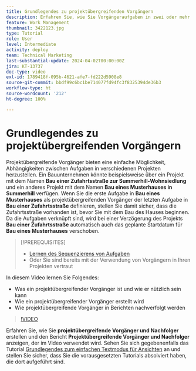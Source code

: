 ```yaml
---
title: Grundlegendes zu projektübergreifenden Vorgängern
description: Erfahren Sie, wie Sie Vorgängeraufgaben in zwei oder mehr Projekten verwenden und nachverfolgen können.
feature: Work Management
thumbnail: 3422123.jpg
type: Tutorial
role: User
level: Intermediate
activity: deploy
team: Technical Marketing
last-substantial-update: 2024-04-02T00:00:00Z
jira: KT-13737
doc-type: video
exl-id: 1789418f-095b-4621-afe7-fd222d5908e8
source-git-commit: bbdf99c6bc1be714077fd94fc3f8325394de36b3
workflow-type: ht
source-wordcount: '212'
ht-degree: 100%

---
```


# Grundlegendes zu projektübergreifenden Vorgängern

Projektübergreifende Vorgänger bieten eine einfache Möglichkeit, Abhängigkeiten zwischen Aufgaben in verschiedenen Projekten herzustellen. Ein Bauunternehmen könnte beispielsweise über ein Projekt mit dem Namen **Bau einer Zufahrtsstraße zur Summerhill-Wohnsiedlung** und ein anderes Projekt mit dem Namen **Bau eines Musterhauses in Summerhill** verfügen. Wenn Sie die erste Aufgabe in **Bau eines Musterhauses** als projektübergreifenden Vorgänger der letzten Aufgabe in **Bau einer Zufahrtsstraße** definieren, stellen Sie damit sicher, dass die Zufahrtsstraße vorhanden ist, bevor Sie mit dem Bau des Hauses beginnen. Da die Aufgaben verknüpft sind, wird bei einer Verzögerung des Projekts **Bau einer Zufahrtsstraße** automatisch auch das geplante Startdatum für **Bau eines Musterhauses** verschoben.

>[!PREREQUISITES]
>
>* [Lernen des Sequenzierens von Aufgaben](https://experienceleague.adobe.com/docs/workfront-learn/tutorials-workfront/manage-work/tasks/learn-to-sequence-tasks.html?lang=de)
>* Oder Sie sind bereits mit der Verwendung von Vorgängern in Ihren Projekten vertraut


In diesem Video lernen Sie Folgendes:

* Was ein projektübergreifender Vorgänger ist und wie er nützlich sein kann
* Wie ein projektübergreifender Vorgänger erstellt wird
* Wie projektübergreifende Vorgänger in Berichten nachverfolgt werden

>[!VIDEO](https://video.tv.adobe.com/v/3422123/?quality=12&learn=on&enablevpops=1)

Erfahren Sie, wie Sie **projektübergreifende Vorgänger und Nachfolger** erstellen und den Bericht **Projektübergreifende Vorgänger und Nachfolger** anzeigen, der im Video verwendet wird. Sehen Sie sich gegebenenfalls das Tutorial [Grundlegendes zum einfachen Textmodus für Ansichten](https://experienceleague.adobe.com/docs/workfront-learn/tutorials-workfront/reporting/intermediate-reporting/basic-text-mode-for-views.html?lang=de) an und stellen Sie sicher, dass Sie die vorausgesetzten Tutorials absolviert haben, die dort aufgeführt sind.
